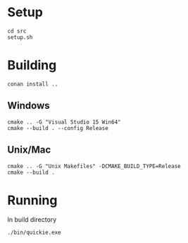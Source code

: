 # Setup
```
cd src
setup.sh
```

# Building
```
conan install ..
```

## Windows
```
cmake .. -G "Visual Studio 15 Win64"
cmake --build . --config Release
```
## Unix/Mac
```
cmake .. -G "Unix Makefiles" -DCMAKE_BUILD_TYPE=Release
cmake --build .
```

# Running
In build directory
```
./bin/quickie.exe
```